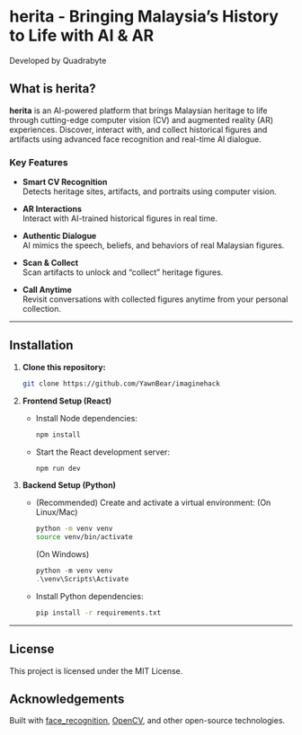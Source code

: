 # herita - Bringing Malaysia’s History to Life with AI & AR

Developed by Quadrabyte

## What is herita?

**herita** is an AI-powered platform that brings Malaysian heritage to life through cutting-edge computer vision (CV) and augmented reality (AR) experiences. Discover, interact with, and collect historical figures and artifacts using advanced face recognition and real-time AI dialogue.

### Key Features

- **Smart CV Recognition**  
  Detects heritage sites, artifacts, and portraits using computer vision.

- **AR Interactions**  
  Interact with AI-trained historical figures in real time.

- **Authentic Dialogue**  
  AI mimics the speech, beliefs, and behaviors of real Malaysian figures.

- **Scan & Collect**  
  Scan artifacts to unlock and “collect” heritage figures.

- **Call Anytime**  
  Revisit conversations with collected figures anytime from your personal collection.

---

## Installation

1. **Clone this repository:**
    ```bash
    git clone https://github.com/YawnBear/imaginehack
    ```

2. **Frontend Setup (React)**
    * Install Node dependencies:
      ```bash
      npm install
      ```
    
    * Start the React development server:
      ```bash
      npm run dev
      ```

3. **Backend Setup (Python)**
    * (Recommended) Create and activate a virtual environment:
      (On Linux/Mac)
      ```bash
      python -m venv venv
      source venv/bin/activate
      ```
      (On Windows)
      ```powershell
      python -m venv venv
      .\venv\Scripts\Activate
      ```

    * Install Python dependencies:
      ```bash
      pip install -r requirements.txt
      ```

---

## License
This project is licensed under the MIT License.

## Acknowledgements
Built with [face\_recognition](https://github.com/ageitgey/face_recognition), [OpenCV](https://opencv.org/), and other open-source technologies.

